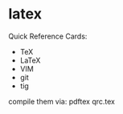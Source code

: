 latex
=====
Quick Reference Cards:
- TeX
- LaTeX
- VIM
- git
- tig

compile them via: pdftex qrc<NAME>.tex
